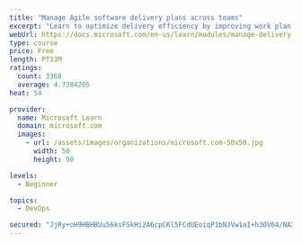 ```yaml
---
title: "Manage Agile software delivery plans across teams"
excerpt: "Learn to optimize delivery efficiency by improving work plan visibility across teams."
webUrl: https://docs.microsoft.com/en-us/learn/modules/manage-delivery-plans/
type: course
price: Free
length: PT33M
ratings:
  count: 3368
  average: 4.7384205
heat: 54

provider:
  name: Microsoft Learn
  domain: microsoft.com
  images:
    - url: /assets/images/organizations/microsoft.com-50x50.jpg
      width: 50
      height: 50

levels:
  - Beginner

topics:
  - DevOps

secured: "JjRy+oH9HBHBUu56ksFSkHi2A6cpCKl5FCdUEoiqP1bNJVw1aI+h3OV64/NA38rRxqZPggv1h5OTHcGOf6ioZFSZsS4TCBvQBuCcQtRPCyGCNzi7QvzeYo2sPa2Q5yj9YHyQKUTyyy6eKMzNms9J0gKppZvdjZfJq8YHBgbq6K2O7EYlhduatleZEc3huWz3QqLNceFtDbrToHxZ/QW0lnTyVCEScloIJT8qnsppxeUNWfjt34eCG/BU9ZdSf959MpssEYvNgdllA+DI3tY4yQzA+A+KPrhvcZ0sP6Xiea9gyR/4R2VjjVLJXj2bKO15aHLJnN2KyDlTNAWMB+7L4NvUsPBH/f+EDk3o+RGRd1XMJJiBU3+xgYy0L9ohznjuYwtEInFgLPUXS2Kc8iEm6x1AbVJsOv2K8Tz7aH+HLbk=;BkQP5nhFdgLK5uFC/18eCQ=="
---
```


